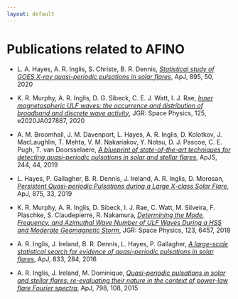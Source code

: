 ```yaml
---
layout: default
---
```


# Publications related to AFINO
  - L. A. Hayes, A. R. Inglis, S. Christe, B. R. Dennis, [*Statistical study of GOES X-ray quasi-periodic pulsations in solar flares*](https://iopscience.iop.org/article/10.3847/1538-4357/ab8d40), ApJ, 895, 50, 2020

  - K. R. Murphy, A. R. Inglis, D. G. Sibeck, C. E. J. Watt, I. J. Rae, [*Inner magnetospheric ULF waves: the occurrence and distribution of broadband and discrete wave activity*](https://agupubs.onlinelibrary.wiley.com/doi/10.1029/2020JA027887), JGR: Space Physics, 125, e2020JA027887, 2020

  - A. M. Broomhall, J. M. Davenport, L. Hayes, A. R. Inglis, D. Kolotkov, J. MacLaughlin, T. Mehta, V. M. Nakariakov, Y. Notsu, D. J. Pascoe, C. E. Pugh, T. van Doorsselaere, [*A blueprint of state-of-the-art techniques for detecting quasi-periodic pulsations in solar and stellar flares*](https://iopscience.iop.org/article/10.3847/1538-4365/ab40b3), ApJS, 244, 44, 2019

  - L. Hayes, P. Gallagher, B. R. Dennis, J. Ireland, A. R. Inglis, D. Morosan, [*Persistent Quasi-periodic Pulsations during a Large X-class Solar Flare*](https://iopscience.iop.org/article/10.3847/1538-4357/ab0ca3), ApJ, 875, 33, 2019
  
  - K. R. Murphy, A. R. Inglis, D. Sibeck, I. J. Rae, C. Watt, M. Silveira, F. Plaschke, S. Claudepierre, R. Nakamura, [*Determining the Mode, Frequency, and Azimuthal Wave Number of ULF Waves During a HSS and Moderate Geomagnetic Storm*](https://agupubs.onlinelibrary.wiley.com/doi/full/10.1029/2017JA024877), JGR: Space Physics, 123, 6457, 2018

  - A. R. Inglis, J. Ireland, B. R. Dennis, L. Hayes, P. Gallagher, [*A large-scale statistical search for evidence of quasi-periodic pulsations in solar flares*](https://iopscience.iop.org/article/10.3847/1538-4357/833/2/284), ApJ, 833, 284, 2016
  
  - A. R. Inglis, J. Ireland, M. Dominique, [*Quasi-periodic pulsations in solar and stellar flares: re-evaluating their nature in the context of power-law flare Fourier spectra*](https://iopscience.iop.org/article/10.1088/0004-637X/798/2/108), ApJ, 798, 108, 2015
